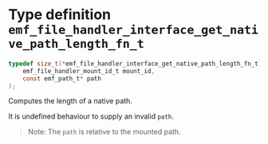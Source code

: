 # Type definition `emf_file_handler_interface_get_native_path_length_fn_t`

```c
typedef size_t(*emf_file_handler_interface_get_native_path_length_fn_t)(
    emf_file_handler_mount_id_t mount_id,
    const emf_path_t* path
);
```

Computes the length of a native path.

It is undefined behaviour to supply an invalid `path`.

> Note: The `path` is relative to the mounted path.
